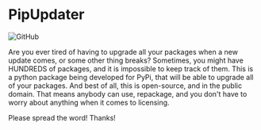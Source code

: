 # PipUpdater
![GitHub](https://img.shields.io/github/license/Crazypersonalph/PipUpdater?style=for-the-badge)

Are you ever tired of having to upgrade all your packages when a new update comes, or some other thing breaks?
Sometimes, you might have HUNDREDS of packages, and it is impossible to keep track of them.
This is a python package being developed for PyPi, that will be able to upgrade all of your packages.
And best of all, this is open-source, and in the public domain.
That means anybody can use, repackage, and you don't have to worry about anything when it comes to licensing.

Please spread the word!
Thanks!

